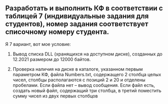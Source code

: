 ## Разработать и выполнить КФ в соответствии с таблицей 7 (индивидуальные задания для студентов), номер задания соответствует списочному номеру студента.

Я 7 вариант, вот мое условие: 

1. Вывод списка DLL (хранящихся на доступном диске), созданных до  12.2021 размером до 12000 байтов.

2. Проверка наличия на диске в каталоге, указанном первым параметром КФ, файла Numbers.txt, содержащего 2 столбца целых чисел, столбцы
располагаются с позиций 2 и 20 и отделены пробелами. Если файла нет – вывод сообщения. Если файл есть, создать новый файл, содержащий
три столбца, в третий поместить сумму чисел из двух первых столбцов